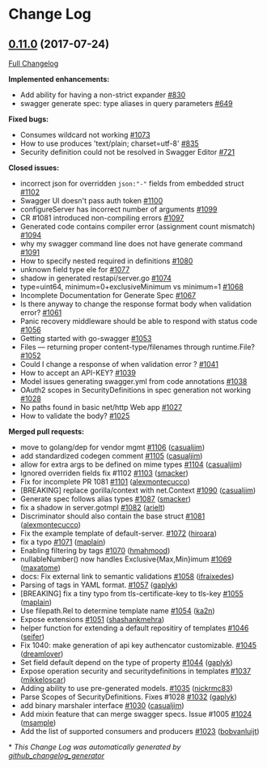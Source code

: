 # Change Log

## [0.11.0](https://github.com/cloudentity/go-swagger/tree/0.11.0) (2017-07-24)
[Full Changelog](https://github.com/cloudentity/go-swagger/compare/0.10.0...0.11.0)

**Implemented enhancements:**

- Add ability for having a non-strict expander  [\#830](https://github.com/cloudentity/go-swagger/issues/830)
- swagger generate spec: type aliases in query parameters [\#649](https://github.com/cloudentity/go-swagger/issues/649)

**Fixed bugs:**

- Consumes wildcard not working [\#1073](https://github.com/cloudentity/go-swagger/issues/1073)
- How to use produces 'text/plain; charset=utf-8' [\#835](https://github.com/cloudentity/go-swagger/issues/835)
- Security definition could not be resolved in Swagger Editor [\#721](https://github.com/cloudentity/go-swagger/issues/721)

**Closed issues:**

-  incorrect json for overridden `json:"-"` fields from embedded struct [\#1102](https://github.com/cloudentity/go-swagger/issues/1102)
- Swagger UI doesn't pass auth token [\#1100](https://github.com/cloudentity/go-swagger/issues/1100)
- configureServer has incorrect number of arguments [\#1099](https://github.com/cloudentity/go-swagger/issues/1099)
- CR \#1081 introduced non-compiling errors [\#1097](https://github.com/cloudentity/go-swagger/issues/1097)
- Generated code contains compiler error \(assignment count mismatch\) [\#1094](https://github.com/cloudentity/go-swagger/issues/1094)
- why my swagger command line does not have generate command [\#1091](https://github.com/cloudentity/go-swagger/issues/1091)
- How to specify nested required in definitions [\#1080](https://github.com/cloudentity/go-swagger/issues/1080)
- unknown field type ele for [\#1077](https://github.com/cloudentity/go-swagger/issues/1077)
- shadow in generated restapi/server.go [\#1074](https://github.com/cloudentity/go-swagger/issues/1074)
- type=uint64, minimum=0+exclusiveMinimum vs minimum=1 [\#1068](https://github.com/cloudentity/go-swagger/issues/1068)
- Incomplete Documentation for Generate Spec [\#1067](https://github.com/cloudentity/go-swagger/issues/1067)
- Is there anyway to change the response format body when validation error? [\#1061](https://github.com/cloudentity/go-swagger/issues/1061)
- Panic recovery middleware should be able to respond with status code [\#1056](https://github.com/cloudentity/go-swagger/issues/1056)
- Getting started with go-swagger [\#1053](https://github.com/cloudentity/go-swagger/issues/1053)
- Files — returning proper content-type/filenames through runtime.File? [\#1052](https://github.com/cloudentity/go-swagger/issues/1052)
- Could I change a response of when validation error ? [\#1041](https://github.com/cloudentity/go-swagger/issues/1041)
- How to accept an API-KEY? [\#1039](https://github.com/cloudentity/go-swagger/issues/1039)
- Model issues generating swagger.yml from code annotations [\#1038](https://github.com/cloudentity/go-swagger/issues/1038)
- OAuth2 scopes in SecurityDefinitions in spec generation not working [\#1028](https://github.com/cloudentity/go-swagger/issues/1028)
- No paths found in basic net/http Web app [\#1027](https://github.com/cloudentity/go-swagger/issues/1027)
- How to validate the body? [\#1025](https://github.com/cloudentity/go-swagger/issues/1025)

**Merged pull requests:**

- move to golang/dep for vendor mgmt [\#1106](https://github.com/cloudentity/go-swagger/pull/1106) ([casualjim](https://github.com/casualjim))
- add standardized codegen comment [\#1105](https://github.com/cloudentity/go-swagger/pull/1105) ([casualjim](https://github.com/casualjim))
- allow for extra args to be defined on mime types [\#1104](https://github.com/cloudentity/go-swagger/pull/1104) ([casualjim](https://github.com/casualjim))
- Ignored overriden fields fix \#1102 [\#1103](https://github.com/cloudentity/go-swagger/pull/1103) ([smacker](https://github.com/smacker))
- Fix for incomplete PR 1081 [\#1101](https://github.com/cloudentity/go-swagger/pull/1101) ([alexmontecucco](https://github.com/alexmontecucco))
- \[BREAKING\] replace gorilla/context with net.Context [\#1090](https://github.com/cloudentity/go-swagger/pull/1090) ([casualjim](https://github.com/casualjim))
- Generate spec follows alias types [\#1087](https://github.com/cloudentity/go-swagger/pull/1087) ([smacker](https://github.com/smacker))
- fix a shadow in server.gotmpl [\#1082](https://github.com/cloudentity/go-swagger/pull/1082) ([arielt](https://github.com/arielt))
- Discriminator should also contain the base struct [\#1081](https://github.com/cloudentity/go-swagger/pull/1081) ([alexmontecucco](https://github.com/alexmontecucco))
- Fix the example template of default-server. [\#1072](https://github.com/cloudentity/go-swagger/pull/1072) ([hiroara](https://github.com/hiroara))
- fix a typo [\#1071](https://github.com/cloudentity/go-swagger/pull/1071) ([maplain](https://github.com/maplain))
- Enabling filtering by tags [\#1070](https://github.com/cloudentity/go-swagger/pull/1070) ([hmahmood](https://github.com/hmahmood))
- nullableNumber\(\) now handles Exclusive{Max,Min}imum [\#1069](https://github.com/cloudentity/go-swagger/pull/1069) ([maxatome](https://github.com/maxatome))
- docs: Fix external link to semantic validations [\#1058](https://github.com/cloudentity/go-swagger/pull/1058) ([ifraixedes](https://github.com/ifraixedes))
- Parsing of tags in YAML format. [\#1057](https://github.com/cloudentity/go-swagger/pull/1057) ([gaplyk](https://github.com/gaplyk))
- \[BREAKING\] fix a tiny typo from tls-certificate-key to tls-key [\#1055](https://github.com/cloudentity/go-swagger/pull/1055) ([maplain](https://github.com/maplain))
- Use filepath.Rel to determine template name [\#1054](https://github.com/cloudentity/go-swagger/pull/1054) ([ka2n](https://github.com/ka2n))
- Expose extensions [\#1051](https://github.com/cloudentity/go-swagger/pull/1051) ([shashankmehra](https://github.com/shashankmehra))
- helper function for extending a default repositiry of templates [\#1046](https://github.com/cloudentity/go-swagger/pull/1046) ([seifer](https://github.com/seifer))
- Fix 1040: make generation of api key authencator customizable. [\#1045](https://github.com/cloudentity/go-swagger/pull/1045) ([dreamlover](https://github.com/dreamlover))
- Set field default depend on the type of property [\#1044](https://github.com/cloudentity/go-swagger/pull/1044) ([gaplyk](https://github.com/gaplyk))
- Expose operation security and securitydefinitions in templates [\#1037](https://github.com/cloudentity/go-swagger/pull/1037) ([mikkeloscar](https://github.com/mikkeloscar))
- Adding ability to use pre-generated models. [\#1035](https://github.com/cloudentity/go-swagger/pull/1035) ([nickrmc83](https://github.com/nickrmc83))
- Parse Scopes of SecurityDefinitions. Fixes \#1028 [\#1032](https://github.com/cloudentity/go-swagger/pull/1032) ([gaplyk](https://github.com/gaplyk))
- add binary marshaler interface [\#1030](https://github.com/cloudentity/go-swagger/pull/1030) ([casualjim](https://github.com/casualjim))
- Add mixin feature that can merge swagger specs. Issue \#1005 [\#1024](https://github.com/cloudentity/go-swagger/pull/1024) ([msample](https://github.com/msample))
- Add the list of supported consumers and producers [\#1023](https://github.com/cloudentity/go-swagger/pull/1023) ([bobvanluijt](https://github.com/bobvanluijt))



\* *This Change Log was automatically generated by [github_changelog_generator](https://github.com/skywinder/Github-Changelog-Generator)*
